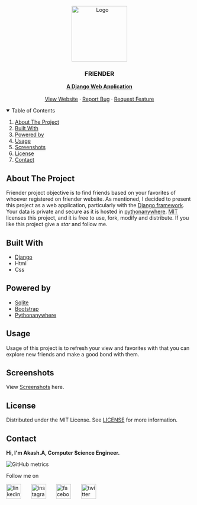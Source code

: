 <!-- PROJECT LOGO -->
<p align="center">
  <img src="https://icon-library.net//images/friends-icon-png/friends-icon-png-5.jpg" alt="Logo" width="150" height="150">
  <h3 align="center">FRIENDER</h3>
  <p align="center">
    <a href="https://www.djangoproject.com/"><strong>A Django Web Application</strong></a>
    <br />
    <br />
    <a href="https://friender.pythonanywhere.com/">View Website</a>
    ·
    <a href="https://github.com/Akash-Peace/DJANGO-WEBAPP/issues">Report Bug</a>
    ·
    <a href="https://github.com/Akash-Peace/DJANGO-WEBAPP/issues">Request Feature</a>
  </p>
</p>



<!-- TABLE OF CONTENTS -->
<details open="open">
  <summary>Table of Contents</summary>
  <ol>
    <li><a href="#about-the-project">About The Project</a></li>
    <li><a href="#built-with">Built With</a></li>
    <li><a href="#powered-by">Powered by</a></li>
    <li><a href="#usage">Usage</a></li>
    <li><a href="#screenshots">Screenshots</a></li>
    <li><a href="#license">License</a></li>
    <li><a href="#contact">Contact</a></li>
  </ol>
</details>



<!-- ABOUT THE PROJECT -->
## About The Project

Friender project objective is to find friends based on your favorites of whoever registered on friender website. As mentioned, I decided to present this project as a web application, particularly with the [Django framework](https://www.djangoproject.com/). Your data is private and secure as it is hosted in [pythonanywhere](https://www.pythonanywhere.com/). [MIT](https://github.com/Akash-Peace/DJANGO-WEBSITE/blob/master/LICENSE) licenses this project, and it is free to use, fork, modify and distribute. If you like this project give a _star_ and follow me.

## Built With

* [Django](https://www.djangoproject.com/)
* Html
* Css


## Powered by

* [Sqlite](https://www.sqlite.org/index.html)
* [Bootstrap](https://getbootstrap.com/)
* [Pythonanywhere](https://www.pythonanywhere.com/)


<!-- USAGE EXAMPLES -->
## Usage

Usage of this project is to refresh your view and favorites with that you can explore new friends and make a good bond with them.


## Screenshots

View [Screenshots](https://github.com/Akash-Peace/DJANGO-WEBAPP/tree/master/Screenshots) here.


<!-- LICENSE -->
## License

Distributed under the MIT License. See [LICENSE](https://github.com/Akash-Peace/DJANGO-WEBSITE/blob/master/LICENSE) for more information.



<!-- CONTACT -->
## Contact

<strong>Hi, I'm Akash.A, Computer Science Engineer.</strong>

![GitHub metrics](https://metrics.lecoq.io/Akash-Peace)  

Follow me on

[<img src='https://www.flaticon.com/svg/vstatic/svg/2111/2111499.svg?token=exp=1610696060~hmac=35350200c6845ba7e4ef4f61f3d4823b' alt='linkedin' height='40'>](www.linkedin.com/in/akash-2000-cse) &nbsp; &nbsp; &nbsp; [<img src='https://www.flaticon.com/svg/vstatic/svg/733/733558.svg?token=exp=1610696116~hmac=9e599762d0e087f2121e57eebe3dbd33' alt='instagram' height='40'>](https://www.instagram.com/akash.a.2020) &nbsp; &nbsp; &nbsp; [<img src='https://www.flaticon.com/svg/vstatic/svg/733/733549.svg?token=exp=1610696177~hmac=0cbb10b32e76a5a7c27081fdfcc5934b' alt='facebook' height='40'>](https://www.facebook.com/profile.php?id=100061841000593) &nbsp; &nbsp; &nbsp; [<img src='https://www.flaticon.com/svg/vstatic/svg/733/733579.svg?token=exp=1610696220~hmac=f0d38f94bd640fbd4e774754e1a0fa0f' alt='twitter' height='40'>](https://twitter.com/AkashA53184506)  

